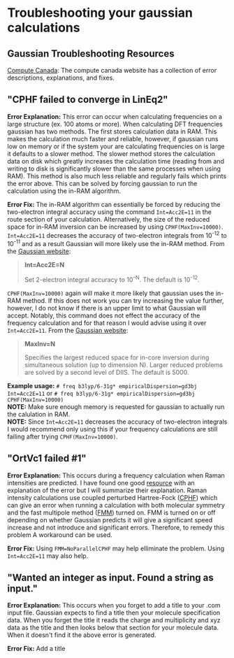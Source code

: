 # Troubleshooting your gaussian calculations  
## Gaussian Troubleshooting Resources  

[Compute Canada](https://docs.computecanada.ca/wiki/Gaussian_error_messages): The compute canada website has a collection of error descriptions, explanations, and fixes.

## "CPHF failed to converge in LinEq2"  

**Error Explanation:** This error can occur when calculating frequencies on a large structure (ex. 100 atoms or more). When calculating DFT frequencies gaussian has two methods. The first stores calculation data in RAM. This makes the calculation much faster and reliable, however, if gaussian runs low on memory or if the system your are calculating frequencies on is large it defaults to a slower method. The slower method stores the calculation data on disk which greatly increases the calculation time (reading from and writing to  disk is significantly slower than the same processes when using RAM). This method is also much less reliable and regularly fails which prints the error above. This can be solved by forcing gaussian to run the calculation using the in-RAM algorithm.  

**Error Fix:** The in-RAM algorithm can essentially be forced by reducing the two-electron integral accuracy using the command  `Int=Acc2E=11` in the route section of your calculation. Alternatively, the size of the reduced space for in-RAM inversion can be increased by using `CPHF(MaxInv=10000)`.  `Int=Acc2E=11` decreases the accuracy of two-electron integrals from 10<sup>-12</sup> to 10<sup>-11</sup> and as a result Gaussian will more likely use the in-RAM method. From the [Gaussian website](https://gaussian.com/integral/):  

> **Int=Acc2E=N** 
>
> Set 2-electron integral accuracy to 10<sup>–N</sup>. The default is 10<sup>-12</sup>.  

`CPHF(MaxInv=10000)` again will make it more likely that gaussian uses the in-RAM method. If this does not work you can try increasing the value further, however, I do not know if there is an upper limit to what Gaussian will accept. Notably, this command does not effect the accuracy of the frequency calculation and for that reason I would advise using it over `Int=Acc2E=11`. From the [Gaussian website](https://gaussian.com/cphf/):  

> **MaxInv=N**
>
> Specifies the largest reduced space for in-core inversion during simultaneous solution (up to dimension N). Larger reduced problems are solved by a second level of DIIS. The default is 5000. 

**Example usage:** `# freq b3lyp/6-31g* empiricalDispersion=gd3bj Int=Acc2E=11` 
or `# freq b3lyp/6-31g* empiricalDispersion=gd3bj CPHF(MaxInv=10000)`  
**NOTE:** Make sure enough memory is requested for gaussian to actually run the calulation in RAM.  
**NOTE:** Since `Int=Acc2E=11` decreases the accuracy of two-electron integrals I would recommend only using this if your frequency calculations are still failing after trying `CPHF(MaxInv=10000)`.  

## "OrtVc1 failed #1"  

**Error Explanation:** This occurs during a frequency calculation when Raman intensities are predicted. I have found one good [resource](https://www.somewhereville.com/2015/01/01/ortvc1-failed-1-workaround-in-gaussian09-warning-about-pre-resonance-raman-spectra-in-gaussview-45/) with an explanation of the error but I will summarize their explanation. Raman intensity calculations use coupled perturbed Hartree-Fock ([CPHF](https://gaussian.com/cphf/)) which can give an error when running a calculation with both molecular symmetry and the fast multipole method ([FMM](https://gaussian.com/fmm/)) turned on. FMM is turned on or off depending on whether Gaussian predicts it will give a significant speed increase and not introduce and significant errors. Therefore, to remedy this problem A workaround can be used.  

**Error Fix:** Using `FMM=NoParallelCPHF` may help elliminate the problem. Using `Int=Acc2E=11` may also help.  

## "Wanted an integer as input. Found a string as input."  

**Error Explanation:** This occurs when you forget to add a title to your .com input file. Gaussian expects to find a title then your molecule specification data. When you forget the title it reads the charge and multiplicity and xyz data as the title and then looks below that section for your molecule data. When it doesn't find it the above error is generated.  

**Error Fix:** Add a title  

